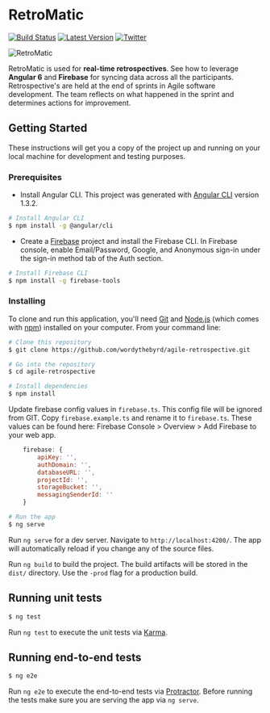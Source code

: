 # RetroMatic

[![Build Status](https://travis-ci.org/wordythebyrd/agile-retrospective.svg?branch=master)](https://travis-ci.org/wordythebyrd/agile-retrospective)
[![Latest Version](https://img.shields.io/github/tag/wordythebyrd/agile-retrospective.svg)](https://github.com/wordythebyrd/agile-retrospective)
[![Twitter](https://img.shields.io/twitter/follow/massivenerds.svg?style=social&label=Follow)](https://twitter.com/massivenerds)

![RetroMatic](src/assets/Images/rmbg.jpg)

RetroMatic is used for **real-time retrospectives**. See how to leverage **Angular 6** and **Firebase** for syncing data across all the participants. Retrospective's are held at the end of sprints in Agile software development. The team reflects on what happened in the sprint and determines actions for improvement.

## Getting Started

These instructions will get you a copy of the project up and running on your local machine for development and testing purposes.

### Prerequisites

* Install Angular CLI.  This project was generated with [Angular CLI](https://github.com/angular/angular-cli) version 1.3.2.

```bash
# Install Angular CLI
$ npm install -g @angular/cli
```

* Create a [Firebase](https://firebase.google.com/) project and install the Firebase CLI.  In Firebase console, enable Email/Password, Google, and Anonymous sign-in under the sign-in method tab of the Auth section.

```bash
# Install Firebase CLI
$ npm install -g firebase-tools
```

### Installing

To clone and run this application, you'll need [Git](https://git-scm.com) and [Node.js](https://nodejs.org/en/download/) (which comes with [npm](http://npmjs.com)) installed on your computer. From your command line:

```bash
# Clone this repository
$ git clone https://github.com/wordythebyrd/agile-retrospective.git

# Go into the repository
$ cd agile-retrospective

# Install dependencies
$ npm install
```
Update firebase config values in `firebase.ts`.  This config file will be ignored from GIT. Copy `firebase.example.ts` and rename it to `firebase.ts`. These values can be found here: Firebase Console > Overview > Add Firebase to your web app.

```javascript
    firebase: {
        apiKey: '',
        authDomain: '',
        databaseURL: '',
        projectId: '',
        storageBucket: '',
        messagingSenderId: ''
    }
```


```bash
# Run the app
$ ng serve
```
Run `ng serve` for a dev server. Navigate to `http://localhost:4200/`. The app will automatically reload if you change any of the source files.

Run `ng build` to build the project. The build artifacts will be stored in the `dist/` directory. Use the `-prod` flag for a production build.

## Running unit tests

```bash
$ ng test
```
Run `ng test` to execute the unit tests via [Karma](https://karma-runner.github.io).

## Running end-to-end tests

```bash
$ ng e2e
```

Run `ng e2e` to execute the end-to-end tests via [Protractor](http://www.protractortest.org/).
Before running the tests make sure you are serving the app via `ng serve`.
